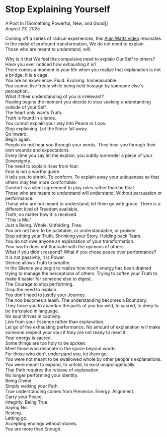 # Stop Explaining Yourself
A Post In [[Something Powerful, New, and Good]]  
*August 23, 2025*

Coming off a series of radical experiences, this [Alan Watts video](https://youtu.be/cGtpevAzuwg?si=gmzO9UxiUWU3IHBE) resonates.  
In the midst of profound transformation, We do not need to explain.  
Those who are meant to understand, will.  

Why is it that We feel the compulsive need to explain Our Self to others?  
Have you ever noticed how exhausting it is?  
There comes a moment in your life when you realize that explanation is not a bridge. It is a cage.  
You are an experience. Fluid. Evolving. Immeasurable.  
You cannot live freely while being held hostage by someone else's perception.  
What if their understanding of you is irrelevant?  
Healing begins the moment you decide to stop seeking understanding outside of your Self.  
The heart only wants Truth.  
Truth is found in silence.  
You cannot explain your way into Peace or Love.  
Stop explaining. Let the Noise fall away.  
Go inward.  
Begin again.  
People do not hear you through your words. They hear you through their own wounds and expectations.  
Every time you say let me explain, you subtly surrender a piece of your Sovereignty.  
The need to explain rises from fear.  
Fear is not a worthy guide.  
It tells you to shrink. To conform. To explain away your uniqueness so that others may feel more comfortable.  
Comfort is a silent agreement to play roles rather than be Real.  
Those who are meant to understand will understand. Without persuasion or performance.  
Those who are not meant to understand, let them go with grace. 
There is a different kind of Freedom available.  
Truth, no matter how it is received.  
"This is Me."  
Just a Being. Whole. Unfolding. Free.  
You are not here to be palatable, or understandable, or praised.  
Stop editing your Truth. Shrinking your Story. Holding back Tears.  
You do not owe anyone an explanation of your transformation.  
Your worth does not fluctuate with the opinions of others.  
What if you didn't respond? What if you chose peace over performance?  
It is not passivity, it is Power.  
Silence allows Truth to breathe.  
In the Silence you begin to realize how much energy has been drained trying to manage the perceptions of others. Trying to soften your Truth to make it easier for someone else to digest.  
The Courage to stop performing.  
Drop the need to explain.  
You don't need to justify your Journey.  
The nod becomes a leash. The understanding becomes a Boundary.  
They force you to abandon the parts of you too wild, to sacred, to deep to be translated in language.  
No soul thrives in captivity.  
Live from your Essence rather than explanation.  
Let go of the exhausting performance. 
No amount of explanation will make someone respect your soul if they are not ready to meet it.  
Your energy is sacred.  
Some things are too holy to be spoken.  
Meet those who resonate in the space beyond words.  
For those who don't understand you, let them go.  
You were not meant to be swallowed whole by other people's explanations.  
You were meant to expand, to unfold, to exist unapologetically.  
That Path requires the release of explanation.  
No longer performing your identity.  
Being Divine.  
Simply walking your Path.  
True understanding comes from Presence. Energy. Alignment.  
Carry your Peace.  
Integrity. 
Being True.  
Saying No.  
Resting.  
Letting go.  
Accepting endings without stories.  
You are more than Enough.  